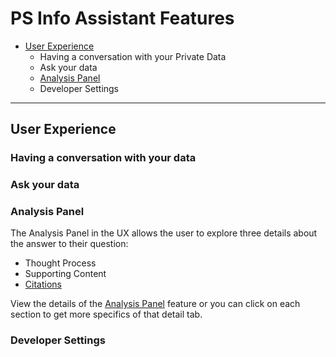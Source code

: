 # PS Info Assistant Features

* [User Experience](#user-experience)
  * Having a conversation with your Private Data
  * Ask your data
  * [Analysis Panel](#analysis-panel)
  * Developer Settings

---

## User Experience

### Having a conversation with your data

### Ask your data

### Analysis Panel

The Analysis Panel in the UX allows the user to explore three details about the answer to their question:

* Thought Process
* Supporting Content
* [Citations](./ux_analysispanel.md#citations)

View the details of the [Analysis Panel](./ux_analysispanel.md) feature or you can click on each section to get more specifics of that detail tab.

### Developer Settings
